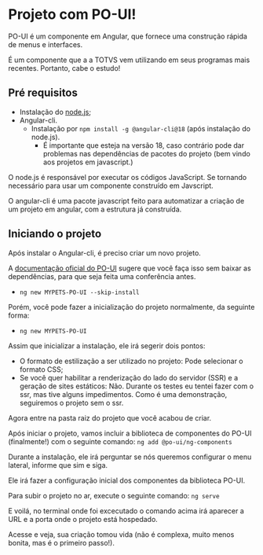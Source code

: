 # Projeto com PO-UI! 

PO-UI é um componente em Angular, que fornece uma construção rápida de menus e interfaces. 

É um componente que a a TOTVS vem utilizando em seus programas mais recentes. Portanto, cabe o estudo!

## Pré requisitos

- Instalação do [node.js](https://nodejs.org/en);
- Angular-cli.
  - Instalação por ``` npm install -g @angular-cli@18 ``` (após instalação do node.js).
    - É importante que esteja na versão 18, caso contrário pode dar problemas nas dependências de pacotes do projeto (bem vindo aos projetos em javascript.)
   
O node.js é responsável por executar os códigos JavaScript. Se tornando necessário para usar um componente construído em Javscript.

O angular-cli é uma pacote javascript feito para automatizar a criação de um projeto em angular, com a estrutura já construída.

## Iniciando o projeto

Após instalar o Angular-cli, é preciso criar um novo projeto.

A [documentação oficial do PO-UI](https://po-ui.io/guides/getting-started) sugere que você faça isso sem baixar as dependências, para que seja feita uma conferência antes. 
- ```ng new MYPETS-PO-UI --skip-install```

Porém, você pode fazer a inicialização do projeto normalmente, da seguinte forma:
- ``` ng new MYPETS-PO-UI ```

Assim que inicializar a instalação, ele irá segerir dois pontos:
- O formato de estilização a ser utilizado no projeto: Pode selecionar o formato CSS;
- Se você quer habilitar a renderização do lado do servidor (SSR) e a geração de sites estáticos: Não. Durante os testes eu tentei fazer com o ssr, mas tive alguns impedimentos. Como é uma demonstração, seguiremos o projeto sem o ssr.

Agora entre na pasta raiz do projeto que você acabou de criar.

Após iniciar o projeto, vamos incluir a biblioteca de componentes do PO-UI (finalmente!) com o seguinte comando:
```ng add @po-ui/ng-components```

Durante a instalação, ele irá perguntar se nós queremos configurar o menu lateral, informe que sim e siga.

Ele irá fazer a configuração inicial dos componentes da biblioteca PO-UI. 

Para subir o projeto no ar, execute o seguinte comando:
``` ng serve ```

E voilá, no terminal onde foi excecutado o comando acima irá aparecer a URL e a porta onde o projeto está hospedado.

Acesse e veja, sua criação tomou vida (não é complexa, muito menos bonita, mas é o primeiro passo!).


